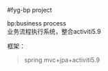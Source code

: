 #fyg-bp project
  
bp:business process  
业务流程执行系统，整合activiti5.9    
  
框架：  
> spring mvc+jpa+activiti5.9   

